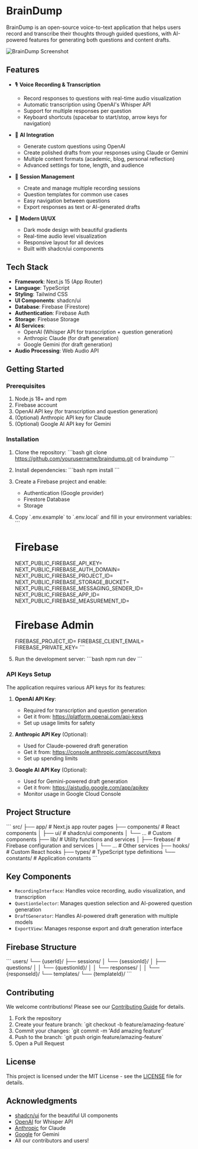 # BrainDump

BrainDump is an open-source voice-to-text application that helps users record and transcribe their thoughts through guided questions, with AI-powered features for generating both questions and content drafts.

![BrainDump Screenshot](public/screenshot.png)

## Features

- 🎙️ **Voice Recording & Transcription**
  - Record responses to questions with real-time audio visualization
  - Automatic transcription using OpenAI's Whisper API
  - Support for multiple responses per question
  - Keyboard shortcuts (spacebar to start/stop, arrow keys for navigation)

- 🤖 **AI Integration**
  - Generate custom questions using OpenAI
  - Create polished drafts from your responses using Claude or Gemini
  - Multiple content formats (academic, blog, personal reflection)
  - Advanced settings for tone, length, and audience

- 📝 **Session Management**
  - Create and manage multiple recording sessions
  - Question templates for common use cases
  - Easy navigation between questions
  - Export responses as text or AI-generated drafts

- 🎨 **Modern UI/UX**
  - Dark mode design with beautiful gradients
  - Real-time audio level visualization
  - Responsive layout for all devices
  - Built with shadcn/ui components

## Tech Stack

- **Framework**: Next.js 15 (App Router)
- **Language**: TypeScript
- **Styling**: Tailwind CSS
- **UI Components**: shadcn/ui
- **Database**: Firebase (Firestore)
- **Authentication**: Firebase Auth
- **Storage**: Firebase Storage
- **AI Services**:
  - OpenAI (Whisper API for transcription + question generation)
  - Anthropic Claude (for draft generation)
  - Google Gemini (for draft generation)
- **Audio Processing**: Web Audio API

## Getting Started

### Prerequisites

1. Node.js 18+ and npm
2. Firebase account
3. OpenAI API key (for transcription and question generation)
4. (Optional) Anthropic API key for Claude
5. (Optional) Google AI API key for Gemini

### Installation

1. Clone the repository:
   \`\`\`bash
   git clone https://github.com/yourusername/braindump.git
   cd braindump
   \`\`\`

2. Install dependencies:
   \`\`\`bash
   npm install
   \`\`\`

3. Create a Firebase project and enable:
   - Authentication (Google provider)
   - Firestore Database
   - Storage

4. Copy \`.env.example\` to \`.env.local\` and fill in your environment variables:
   \`\`\`
   # Firebase
   NEXT_PUBLIC_FIREBASE_API_KEY=
   NEXT_PUBLIC_FIREBASE_AUTH_DOMAIN=
   NEXT_PUBLIC_FIREBASE_PROJECT_ID=
   NEXT_PUBLIC_FIREBASE_STORAGE_BUCKET=
   NEXT_PUBLIC_FIREBASE_MESSAGING_SENDER_ID=
   NEXT_PUBLIC_FIREBASE_APP_ID=
   NEXT_PUBLIC_FIREBASE_MEASUREMENT_ID=

   # Firebase Admin
   FIREBASE_PROJECT_ID=
   FIREBASE_CLIENT_EMAIL=
   FIREBASE_PRIVATE_KEY=
   \`\`\`

5. Run the development server:
   \`\`\`bash
   npm run dev
   \`\`\`

### API Keys Setup

The application requires various API keys for its features:

1. **OpenAI API Key**:
   - Required for transcription and question generation
   - Get it from: https://platform.openai.com/api-keys
   - Set up usage limits for safety

2. **Anthropic API Key** (Optional):
   - Used for Claude-powered draft generation
   - Get it from: https://console.anthropic.com/account/keys
   - Set up spending limits

3. **Google AI API Key** (Optional):
   - Used for Gemini-powered draft generation
   - Get it from: https://aistudio.google.com/app/apikey
   - Monitor usage in Google Cloud Console

## Project Structure

\`\`\`
src/
├── app/                    # Next.js app router pages
├── components/            # React components
│   ├── ui/               # shadcn/ui components
│   └── ...               # Custom components
├── lib/                  # Utility functions and services
│   ├── firebase/        # Firebase configuration and services
│   └── ...              # Other services
├── hooks/               # Custom React hooks
├── types/               # TypeScript type definitions
└── constants/           # Application constants
\`\`\`

## Key Components

- `RecordingInterface`: Handles voice recording, audio visualization, and transcription
- `QuestionSelector`: Manages question selection and AI-powered question generation
- `DraftGenerator`: Handles AI-powered draft generation with multiple models
- `ExportView`: Manages response export and draft generation interface

## Firebase Structure

\`\`\`
users/
└── {userId}/
    ├── sessions/
    │   └── {sessionId}/
    │       ├── questions/
    │       │   └── {questionId}/
    │       │       └── responses/
    │       │           └── {responseId}/
    └── templates/
        └── {templateId}/
\`\`\`

## Contributing

We welcome contributions! Please see our [Contributing Guide](CONTRIBUTING.md) for details.

1. Fork the repository
2. Create your feature branch: \`git checkout -b feature/amazing-feature\`
3. Commit your changes: \`git commit -m 'Add amazing feature'\`
4. Push to the branch: \`git push origin feature/amazing-feature\`
5. Open a Pull Request

## License

This project is licensed under the MIT License - see the [LICENSE](LICENSE) file for details.

## Acknowledgments

- [shadcn/ui](https://ui.shadcn.com/) for the beautiful UI components
- [OpenAI](https://openai.com/) for Whisper API
- [Anthropic](https://anthropic.com/) for Claude
- [Google](https://ai.google.dev/) for Gemini
- All our contributors and users!
